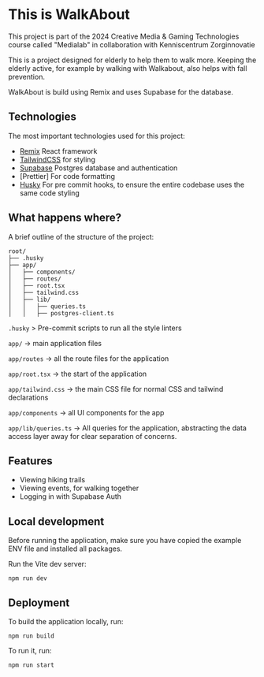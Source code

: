 # This is WalkAbout

This project is part of the 2024 Creative Media & Gaming Technologies course called "Medialab" in collaboration with Kenniscentrum Zorginnovatie

This is a project designed for elderly to help them to walk more. Keeping the elderly active, for example by walking with Walkabout, also helps with fall prevention.

WalkAbout is build using Remix and uses Supabase for the database.

## Technologies

The most important technologies used for this project:

- [Remix](https://remix.run/docs/en/main) React framework
- [TailwindCSS](https://tailwindcss.com/docs) for styling
- [Supabase](https://supabase.com/) Postgres database and authentication
- [Prettier] For code formatting
- [Husky](https://typicode.github.io/husky/) For pre commit hooks, to ensure the entire codebase uses the same code styling

## What happens where? 

A brief outline of the structure of the project:
```
root/
├── .husky
├── app/
│   ├── components/
│   ├── routes/
│   ├── root.tsx
│   ├── tailwind.css 
│   ├── lib/
│   │   ├── queries.ts
│   │   ├── postgres-client.ts
```

`.husky` > Pre-commit scripts to run all the style linters

`app/` -> main application files

`app/routes` -> all the route files for the application

`app/root.tsx` -> the start of the application  

`app/tailwind.css` -> the main CSS file for normal CSS and tailwind declarations  

`app/components` -> all UI components for the app

`app/lib/queries.ts` -> All queries for the application, abstracting the data access layer away for clear separation of concerns. 

## Features

- Viewing hiking trails
- Viewing events, for walking together
- Logging in with Supabase Auth

## Local development

Before running the application, make sure you have copied the example ENV file and installed all packages.

Run the Vite dev server:

```shellscript
npm run dev
```

## Deployment

To build the application locally, run:

```shellscript
npm run build
```

To run it, run:

```shellscript
npm run start
```
